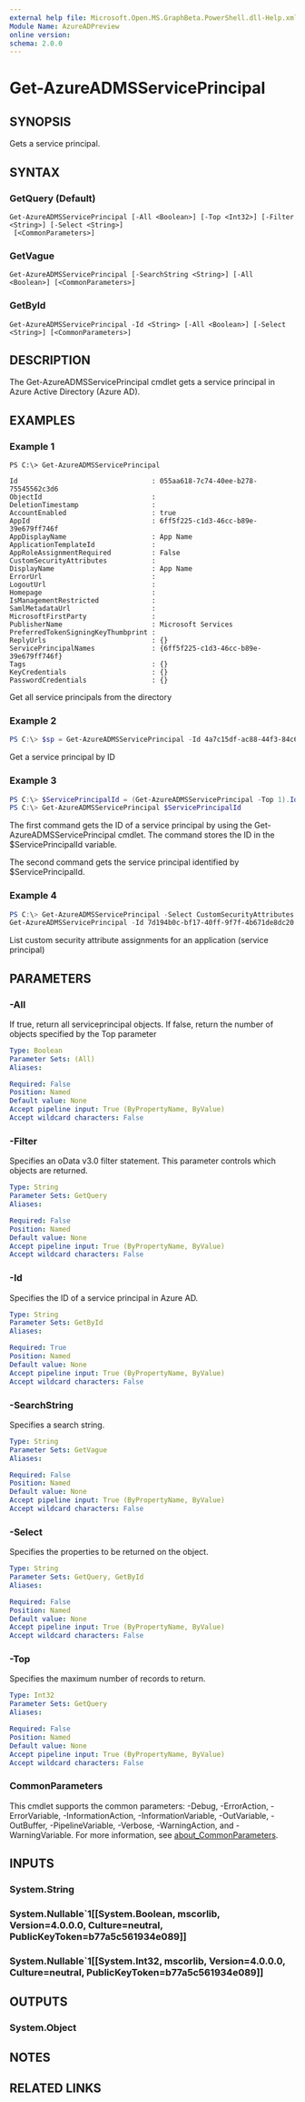 ```yaml
---
external help file: Microsoft.Open.MS.GraphBeta.PowerShell.dll-Help.xml
Module Name: AzureADPreview
online version:
schema: 2.0.0
---
```


# Get-AzureADMSServicePrincipal

## SYNOPSIS
Gets a service principal.

## SYNTAX

### GetQuery (Default)
```
Get-AzureADMSServicePrincipal [-All <Boolean>] [-Top <Int32>] [-Filter <String>] [-Select <String>]
 [<CommonParameters>]
```

### GetVague
```
Get-AzureADMSServicePrincipal [-SearchString <String>] [-All <Boolean>] [<CommonParameters>]
```

### GetById
```
Get-AzureADMSServicePrincipal -Id <String> [-All <Boolean>] [-Select <String>] [<CommonParameters>]
```

## DESCRIPTION
The Get-AzureADMSServicePrincipal cmdlet gets a service principal in Azure Active Directory (Azure AD).

## EXAMPLES

### Example 1
```
PS C:\> Get-AzureADMSServicePrincipal

Id                                 : 055aa618-7c74-40ee-b278-75545562c3d6
ObjectId                           :
DeletionTimestamp                  :
AccountEnabled                     : true
AppId                              : 6ff5f225-c1d3-46cc-b89e-39e679ff746f
AppDisplayName                     : App Name
ApplicationTemplateId              :
AppRoleAssignmentRequired          : False
CustomSecurityAttributes           :
DisplayName                        : App Name
ErrorUrl                           :
LogoutUrl                          :
Homepage                           :
IsManagementRestricted             :
SamlMetadataUrl                    :
MicrosoftFirstParty                :
PublisherName                      : Microsoft Services
PreferredTokenSigningKeyThumbprint :
ReplyUrls                          : {}
ServicePrincipalNames              : {6ff5f225-c1d3-46cc-b89e-39e679ff746f}
Tags                               : {}
KeyCredentials                     : {}
PasswordCredentials                : {}
```

Get all service principals from the directory

### Example 2
```powershell
PS C:\> $sp = Get-AzureADMSServicePrincipal -Id 4a7c15df-ac88-44f3-84c6-fd0812701f29
```

Get a service principal by ID

### Example 3
```powershell
PS C:\> $ServicePrincipalId = (Get-AzureADMSServicePrincipal -Top 1).Id
PS C:\> Get-AzureADMSServicePrincipal $ServicePrincipalId
```

The first command gets the ID of a service principal by using the Get-AzureADMSServicePrincipal cmdlet. 
The command stores the ID in the $ServicePrincipalId variable.

The second command gets the service principal identified by $ServicePrincipalId.

### Example 4
```powershell
PS C:\> Get-AzureADMSServicePrincipal -Select CustomSecurityAttributes
Get-AzureADMSServicePrincipal -Id 7d194b0c-bf17-40ff-9f7f-4b671de8dc20  -Select "CustomSecurityAttributes, Id"
```

List custom security attribute assignments for an application (service principal)

## PARAMETERS

### -All
If true, return all serviceprincipal objects.
If false, return the number of objects specified by the Top parameter

```yaml
Type: Boolean
Parameter Sets: (All)
Aliases:

Required: False
Position: Named
Default value: None
Accept pipeline input: True (ByPropertyName, ByValue)
Accept wildcard characters: False
```

### -Filter
Specifies an oData v3.0 filter statement.
This parameter controls which objects are returned.

```yaml
Type: String
Parameter Sets: GetQuery
Aliases:

Required: False
Position: Named
Default value: None
Accept pipeline input: True (ByPropertyName, ByValue)
Accept wildcard characters: False
```

### -Id
Specifies the ID of a service principal in Azure AD.

```yaml
Type: String
Parameter Sets: GetById
Aliases:

Required: True
Position: Named
Default value: None
Accept pipeline input: True (ByPropertyName, ByValue)
Accept wildcard characters: False
```

### -SearchString
Specifies a search string.

```yaml
Type: String
Parameter Sets: GetVague
Aliases:

Required: False
Position: Named
Default value: None
Accept pipeline input: True (ByPropertyName, ByValue)
Accept wildcard characters: False
```

### -Select
Specifies the properties to be returned on the object.

```yaml
Type: String
Parameter Sets: GetQuery, GetById
Aliases:

Required: False
Position: Named
Default value: None
Accept pipeline input: True (ByPropertyName, ByValue)
Accept wildcard characters: False
```

### -Top
Specifies the maximum number of records to return.

```yaml
Type: Int32
Parameter Sets: GetQuery
Aliases:

Required: False
Position: Named
Default value: None
Accept pipeline input: True (ByPropertyName, ByValue)
Accept wildcard characters: False
```

### CommonParameters
This cmdlet supports the common parameters: -Debug, -ErrorAction, -ErrorVariable, -InformationAction, -InformationVariable, -OutVariable, -OutBuffer, -PipelineVariable, -Verbose, -WarningAction, and -WarningVariable. For more information, see [about_CommonParameters](http://go.microsoft.com/fwlink/?LinkID=113216).

## INPUTS

### System.String

### System.Nullable`1[[System.Boolean, mscorlib, Version=4.0.0.0, Culture=neutral, PublicKeyToken=b77a5c561934e089]]

### System.Nullable`1[[System.Int32, mscorlib, Version=4.0.0.0, Culture=neutral, PublicKeyToken=b77a5c561934e089]]

## OUTPUTS

### System.Object
## NOTES

## RELATED LINKS
